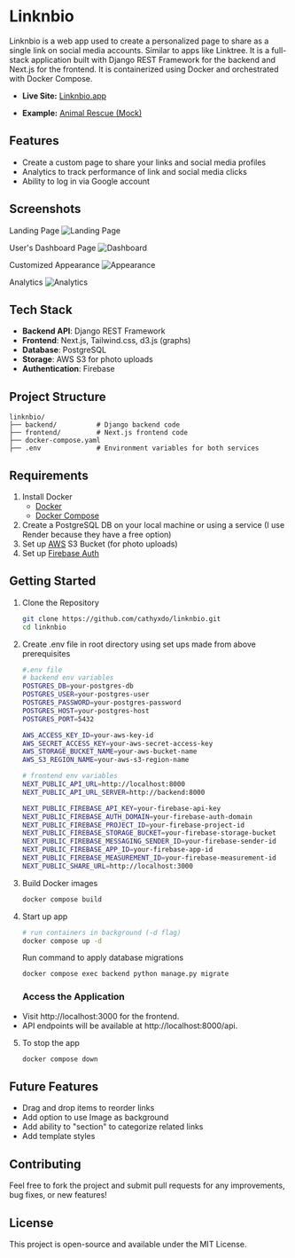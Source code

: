 # Linknbio

Linknbio is a web app used to create a personalized page to share as a single link on social media accounts. Similar to apps like Linktree. It is a full-stack application built with Django REST Framework for the backend and Next.js for the frontend. It is containerized using Docker and orchestrated with Docker Compose.
- **Live Site:** [Linknbio.app](https://linknbio.app/)

- **Example:** [Animal Rescue (Mock)](https://linknbio.app/fur_babies_rescue)

## Features
- Create a custom page to share your links and social media profiles
- Analytics to track performance of link and social media clicks
- Ability to log in via Google account

## Screenshots
Landing Page
![Landing Page](screenshots/LandingPage.png)

User's Dashboard Page
![Dashboard](screenshots/Dashboard.png)

Customized Appearance
![Appearance](screenshots/Appearance.png)

Analytics
![Analytics](screenshots/Analytics.png)



## Tech Stack
- **Backend API**: Django REST Framework
- **Frontend**: Next.js, Tailwind.css, d3.js (graphs)
- **Database**: PostgreSQL 
- **Storage**: AWS S3 for photo uploads
- **Authentication**: Firebase



## Project Structure
```plaintext
linknbio/
├── backend/          # Django backend code
├── frontend/         # Next.js frontend code
├── docker-compose.yaml
├── .env              # Environment variables for both services
```
## Requirements
1. Install Docker
    - [Docker](https://docs.docker.com/get-started/get-docker/)
    - [Docker Compose](https://docs.docker.com/compose/install/)
2. Create a PostgreSQL DB on your local machine or using a service (I use Render because they have a free option)
3. Set up [AWS](https://aws.amazon.com/) S3 Bucket (for photo 
uploads)
4. Set up [Firebase Auth](https://firebase.google.com/products/auth)

## Getting Started
1. Clone the Repository
    ```bash
    git clone https://github.com/cathyxdo/linknbio.git
    cd linknbio
    ```
2. Create .env file in root directory using set ups made from above prerequisites
    ```bash
    #.env file
    # backend env variables
    POSTGRES_DB=your-postgres-db
    POSTGRES_USER=your-postgres-user
    POSTGRES_PASSWORD=your-postgres-password
    POSTGRES_HOST=your-postgres-host
    POSTGRES_PORT=5432

    AWS_ACCESS_KEY_ID=your-aws-key-id
    AWS_SECRET_ACCESS_KEY=your-aws-secret-access-key
    AWS_STORAGE_BUCKET_NAME=your-aws-bucket-name
    AWS_S3_REGION_NAME=your-aws-s3-region-name

    # frontend env variables
    NEXT_PUBLIC_API_URL=http://localhost:8000
    NEXT_PUBLIC_API_URL_SERVER=http://backend:8000

    NEXT_PUBLIC_FIREBASE_API_KEY=your-firebase-api-key
    NEXT_PUBLIC_FIREBASE_AUTH_DOMAIN=your-firebase-auth-domain
    NEXT_PUBLIC_FIREBASE_PROJECT_ID=your-firebase-project-id
    NEXT_PUBLIC_FIREBASE_STORAGE_BUCKET=your-firebase-storage-bucket
    NEXT_PUBLIC_FIREBASE_MESSAGING_SENDER_ID=your-firebase-sender-id
    NEXT_PUBLIC_FIREBASE_APP_ID=your-firebase-app-id
    NEXT_PUBLIC_FIREBASE_MEASUREMENT_ID=your-firebase-measurement-id
    NEXT_PUBLIC_SHARE_URL=http://localhost:3000
    ```
3. Build Docker images
    ```bash
    docker compose build
    ```
4. Start up app
    ```bash
    # run containers in background (-d flag)
    docker compose up -d
    ```

    Run command to apply database migrations
    ```bash
    docker compose exec backend python manage.py migrate
    ```
    ### Access the Application
- Visit http://localhost:3000 for the frontend.
- API endpoints will be available at http://localhost:8000/api.
5. To stop the app 
    ```bash
    docker compose down
    ```
## Future Features

- Drag and drop items to reorder links 
- Add option to use Image as background
- Add ability to "section" to categorize related links
- Add template styles

## Contributing

Feel free to fork the project and submit pull requests for any improvements, bug fixes, or new features!

## License

This project is open-source and available under the MIT License.



